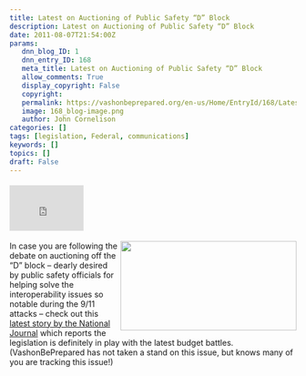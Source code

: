 ```yaml
---
title: Latest on Auctioning of Public Safety “D” Block
description: Latest on Auctioning of Public Safety “D” Block
date: 2011-08-07T21:54:00Z
params:
   dnn_blog_ID: 1
   dnn_entry_ID: 168
   meta_title: Latest on Auctioning of Public Safety “D” Block
   allow_comments: True
   display_copyright: False
   copyright: 
   permalink: https://vashonbeprepared.org/en-us/Home/EntryId/168/Latest-on-Auctioning-of-Public-Safety-ldquo-D-rdquo-Block
   image: 168_blog-image.png
   author: John Cornelison
categories: []
tags: [legislation, Federal, communications]
keywords: []
topics: []
draft: False
---
```


<div class="wlWriterHeaderFooter" style="padding-bottom: 4px; margin: 0px; padding-left: 0px; padding-right: 0px; float: none; padding-top: 4px;"><iframe src="http://www.facebook.com/widgets/like.php?href=http://vashoneoc.org/Blogs/VashonPreparedness/tabid/164/EntryId/168/Latest-on-Auctioning-of-Public-Safety-ldquo-D-rdquo-Block.aspx" frameborder="0" scrolling="no" style="width: 130px; height: 80px;border: medium none;"></iframe></div>
<p><a href="http://www.psafirst.org/" title="Public Safety Alliance's ad promoting public use of the " target="_blank"><img alt="" width="404" height="211" style="margin: 0px 0px 5px 5px; width: 309px; display: inline; float: right; height: 157px;" src="http://www.psafirst.org/uploads/images/CALLSMALL11.jpg" /></a>In case you are following the debate on auctioning off the &ldquo;D&rdquo; block &ndash; dearly desired by public safety officials for helping solve the interoperability issues so notable during the 9/11 attacks &ndash; check out this <a href="http://techdailydose.nationaljournal.com/2011/08/public-safety-officials-turnin.php" target="_blank">latest story by the National Journal</a> which reports the legislation is definitely in play with the latest budget battles. (VashonBePrepared has not taken a stand on this issue, but knows many of you are tracking this issue!)</p>
